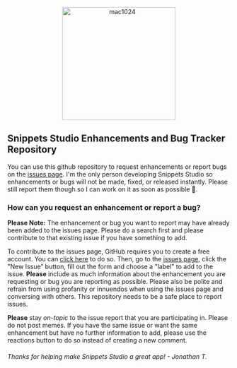 <p align="center">
<img width="256" alt="mac1024" src="https://user-images.githubusercontent.com/17661536/190880375-ab2a3d2e-59e3-4c3c-b95a-49d6232bcdd9.png">
</p>

## Snippets Studio Enhancements and Bug Tracker Repository

You can use this github repository to request enhancements or report bugs on the [issues page](https://github.com/JTostitos/snippets-enhancements-bugs/issues). I'm the only person developing Snippets Studio so enhancements or bugs will not be made, fixed, or released instantly. Please still report them though so I can work on it as soon as possible 🙂.

### How can you request an enhancement or report a bug?

**Please Note:** The enhancement or bug you want to report may have already been added to the issues page. Please do a search first and please contribute to that existing issue if you have something to add.

To contribute to the issues page, GitHub requires you to create a free account. You can [click here](https://github.com/) to do so. Then, go to the [issues page](https://github.com/JTostitos/snippets-enhancements-bugs/issues), click the "New Issue” button, fill out the form and choose a "label" to add to the issue. **Please** include as much information about the enhancement you are requesting or bug you are reporting as possible. Please also be polite and refrain from using profanity or innuendos when using the issues page and conversing with others. This repository needs to be a safe place to report issues.

**Please** stay *on-topic* to the issue report that you are participating in. Please do not post memes. If you have the same issue or want the same enhancement but have no further information to add, please use the reactions button to do so instead of creating a new comment.

###### Thanks for helping make Snippets Studio a great app! - Jonathan T.
